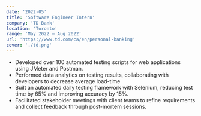 ```yaml
---
date: '2022-05'
title: 'Software Engineer Intern'
company: 'TD Bank'
location: 'Toronto'
range: 'May 2022 – Aug 2022'
url: 'https://www.td.com/ca/en/personal-banking'
cover: './td.png'
---
```


- Developed over 100 automated testing scripts for web applications using JMeter and Postman.
- Performed data analytics on testing results, collaborating with developers to decrease average load-time
- Built an automated daily testing framework with Selenium, reducing test time by 65% and improving accuracy by 15%.
- Facilitated stakeholder meetings with client teams to refine requirements and collect feedback through post-mortem sessions.
